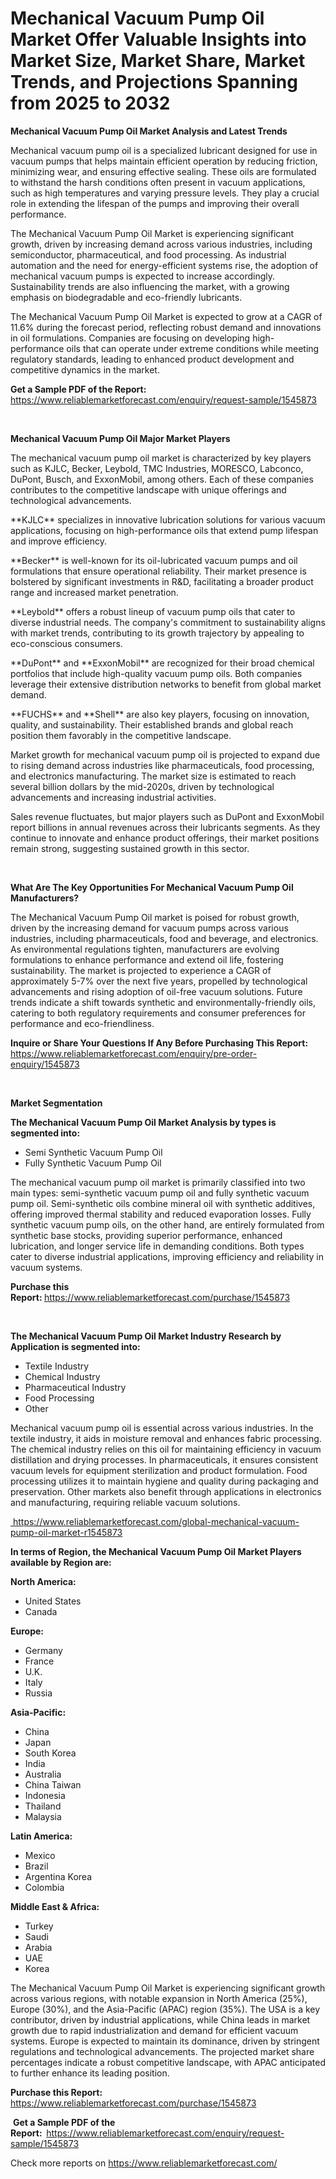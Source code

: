 <p><h1>Mechanical Vacuum Pump Oil Market Offer Valuable Insights into Market Size, Market Share, Market Trends, and Projections Spanning from 2025 to 2032</h1></p><p><strong>Mechanical Vacuum Pump Oil Market Analysis and Latest Trends</strong></p>
<p><p>Mechanical vacuum pump oil is a specialized lubricant designed for use in vacuum pumps that helps maintain efficient operation by reducing friction, minimizing wear, and ensuring effective sealing. These oils are formulated to withstand the harsh conditions often present in vacuum applications, such as high temperatures and varying pressure levels. They play a crucial role in extending the lifespan of the pumps and improving their overall performance.</p><p>The Mechanical Vacuum Pump Oil Market is experiencing significant growth, driven by increasing demand across various industries, including semiconductor, pharmaceutical, and food processing. As industrial automation and the need for energy-efficient systems rise, the adoption of mechanical vacuum pumps is expected to increase accordingly. Sustainability trends are also influencing the market, with a growing emphasis on biodegradable and eco-friendly lubricants.</p><p>The Mechanical Vacuum Pump Oil Market is expected to grow at a CAGR of 11.6% during the forecast period, reflecting robust demand and innovations in oil formulations. Companies are focusing on developing high-performance oils that can operate under extreme conditions while meeting regulatory standards, leading to enhanced product development and competitive dynamics in the market.</p></p>
<p><strong>Get a Sample PDF of the Report:&nbsp;</strong> <a href="https://www.reliablemarketforecast.com/enquiry/request-sample/1545873?utm_campaign=2316&utm_medium=2&utm_source=Github&utm_content=ia&utm_term=31032025&utm_id=mechanical-vacuum-pump-oil">https://www.reliablemarketforecast.com/enquiry/request-sample/1545873</a></p>
<p>&nbsp;</p>
<p><strong>Mechanical Vacuum Pump Oil Major Market Players</strong></p>
<p><p>The mechanical vacuum pump oil market is characterized by key players such as KJLC, Becker, Leybold, TMC Industries, MORESCO, Labconco, DuPont, Busch, and ExxonMobil, among others. Each of these companies contributes to the competitive landscape with unique offerings and technological advancements.</p><p>**KJLC** specializes in innovative lubrication solutions for various vacuum applications, focusing on high-performance oils that extend pump lifespan and improve efficiency.</p><p>**Becker** is well-known for its oil-lubricated vacuum pumps and oil formulations that ensure operational reliability. Their market presence is bolstered by significant investments in R&D, facilitating a broader product range and increased market penetration.</p><p>**Leybold** offers a robust lineup of vacuum pump oils that cater to diverse industrial needs. The company's commitment to sustainability aligns with market trends, contributing to its growth trajectory by appealing to eco-conscious consumers.</p><p>**DuPont** and **ExxonMobil** are recognized for their broad chemical portfolios that include high-quality vacuum pump oils. Both companies leverage their extensive distribution networks to benefit from global market demand.</p><p>**FUCHS** and **Shell** are also key players, focusing on innovation, quality, and sustainability. Their established brands and global reach position them favorably in the competitive landscape.</p><p>Market growth for mechanical vacuum pump oil is projected to expand due to rising demand across industries like pharmaceuticals, food processing, and electronics manufacturing. The market size is estimated to reach several billion dollars by the mid-2020s, driven by technological advancements and increasing industrial activities.</p><p>Sales revenue fluctuates, but major players such as DuPont and ExxonMobil report billions in annual revenues across their lubricants segments. As they continue to innovate and enhance product offerings, their market positions remain strong, suggesting sustained growth in this sector.</p></p>
<p>&nbsp;</p>
<p><strong>What Are The Key Opportunities For Mechanical Vacuum Pump Oil Manufacturers?</strong></p>
<p><p>The Mechanical Vacuum Pump Oil market is poised for robust growth, driven by the increasing demand for vacuum pumps across various industries, including pharmaceuticals, food and beverage, and electronics. As environmental regulations tighten, manufacturers are evolving formulations to enhance performance and extend oil life, fostering sustainability. The market is projected to experience a CAGR of approximately 5-7% over the next five years, propelled by technological advancements and rising adoption of oil-free vacuum solutions. Future trends indicate a shift towards synthetic and environmentally-friendly oils, catering to both regulatory requirements and consumer preferences for performance and eco-friendliness.</p></p>
<p><strong>Inquire or Share Your Questions If Any Before Purchasing This Report:</strong> <a href="https://www.reliablemarketforecast.com/enquiry/pre-order-enquiry/1545873?utm_campaign=2316&utm_medium=2&utm_source=Github&utm_content=ia&utm_term=31032025&utm_id=mechanical-vacuum-pump-oil">https://www.reliablemarketforecast.com/enquiry/pre-order-enquiry/1545873</a></p>
<p>&nbsp;</p>
<p><strong>Market Segmentation</strong></p>
<p><strong>The Mechanical Vacuum Pump Oil Market Analysis by types is segmented into:</strong></p>
<p><ul><li>Semi Synthetic Vacuum Pump Oil</li><li>Fully Synthetic Vacuum Pump Oil</li></ul></p>
<p><p>The mechanical vacuum pump oil market is primarily classified into two main types: semi-synthetic vacuum pump oil and fully synthetic vacuum pump oil. Semi-synthetic oils combine mineral oil with synthetic additives, offering improved thermal stability and reduced evaporation losses. Fully synthetic vacuum pump oils, on the other hand, are entirely formulated from synthetic base stocks, providing superior performance, enhanced lubrication, and longer service life in demanding conditions. Both types cater to diverse industrial applications, improving efficiency and reliability in vacuum systems.</p></p>
<p><strong>Purchase this Report:&nbsp;</strong><a href="https://www.reliablemarketforecast.com/purchase/1545873?utm_campaign=2316&utm_medium=2&utm_source=Github&utm_content=ia&utm_term=31032025&utm_id=mechanical-vacuum-pump-oil">https://www.reliablemarketforecast.com/purchase/1545873</a></p>
<p>&nbsp;</p>
<p><strong>The Mechanical Vacuum Pump Oil Market Industry Research by Application is segmented into:</strong></p>
<p><ul><li>Textile Industry</li><li>Chemical Industry</li><li>Pharmaceutical Industry</li><li>Food Processing</li><li>Other</li></ul></p>
<p><p>Mechanical vacuum pump oil is essential across various industries. In the textile industry, it aids in moisture removal and enhances fabric processing. The chemical industry relies on this oil for maintaining efficiency in vacuum distillation and drying processes. In pharmaceuticals, it ensures consistent vacuum levels for equipment sterilization and product formulation. Food processing utilizes it to maintain hygiene and quality during packaging and preservation. Other markets also benefit through applications in electronics and manufacturing, requiring reliable vacuum solutions.</p></p>
<p><a href="https://www.reliablemarketforecast.com/global-mechanical-vacuum-pump-oil-market-r1545873?utm_campaign=2316&utm_medium=2&utm_source=Github&utm_content=ia&utm_term=31032025&utm_id=mechanical-vacuum-pump-oil">&nbsp;https://www.reliablemarketforecast.com/global-mechanical-vacuum-pump-oil-market-r1545873</a></p>
<p><strong>In terms of Region, the Mechanical Vacuum Pump Oil Market Players available by Region are:</strong></p>
<p>
    <p> <strong> North America: </strong>
        <ul>
            <li>United States</li>
            <li>Canada</li>
        </ul>
        </p> 
    <p> <strong> Europe: </strong>
        <ul>
            <li>Germany</li>
            <li>France</li>
            <li>U.K.</li>
            <li>Italy</li>
            <li>Russia</li>
        </ul>
        </p> 
    <p> <strong> Asia-Pacific: </strong>
        <ul>
            <li>China</li>
            <li>Japan</li>
            <li>South Korea</li>
            <li>India</li>
            <li>Australia</li>
            <li>China Taiwan</li>
            <li>Indonesia</li>
            <li>Thailand</li>
            <li>Malaysia</li>
        </ul>
        </p> 
    <p> <strong> Latin America: </strong>
        <ul>
            <li>Mexico</li>
            <li>Brazil</li>
            <li>Argentina Korea</li>
            <li>Colombia</li>
        </ul>
        </p> 
    <p> <strong> Middle East & Africa: </strong>
        <ul>
            <li>Turkey</li>
            <li>Saudi</li>
            <li>Arabia</li>
            <li>UAE</li>
            <li>Korea</li>
        </ul>
    </p>
    </p>
<p><p>The Mechanical Vacuum Pump Oil Market is experiencing significant growth across various regions, with notable expansion in North America (25%), Europe (30%), and the Asia-Pacific (APAC) region (35%). The USA is a key contributor, driven by industrial applications, while China leads in market growth due to rapid industrialization and demand for efficient vacuum systems. Europe is expected to maintain its dominance, driven by stringent regulations and technological advancements. The projected market share percentages indicate a robust competitive landscape, with APAC anticipated to further enhance its leading position.</p></p>
<p><strong>Purchase this Report: </strong><a href="https://www.reliablemarketforecast.com/purchase/1545873?utm_campaign=2316&utm_medium=2&utm_source=Github&utm_content=ia&utm_term=31032025&utm_id=mechanical-vacuum-pump-oil">https://www.reliablemarketforecast.com/purchase/1545873</a></p>
<p>&nbsp;<strong>Get a Sample PDF of the Report:&nbsp;&nbsp;</strong><a href="https://www.reliablemarketforecast.com/enquiry/request-sample/1545873?utm_campaign=2316&utm_medium=2&utm_source=Github&utm_content=ia&utm_term=31032025&utm_id=mechanical-vacuum-pump-oil">https://www.reliablemarketforecast.com/enquiry/request-sample/1545873</a></p>
<p><strong></strong></p>
<p>Check more reports on <a href="https://www.reliablemarketforecast.com/?utm_campaign=2316&utm_medium=2&utm_source=Github&utm_content=ia&utm_term=31032025&utm_id=mechanical-vacuum-pump-oil">https://www.reliablemarketforecast.com/</a></p>
